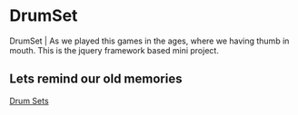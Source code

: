 # DrumSet
DrumSet | As we played this games in the ages, where we having thumb in mouth.  This is the jquery framework based mini project.

## Lets remind our old memories

[Drum Sets](https://abieproject06-drumset.netlify.app)
